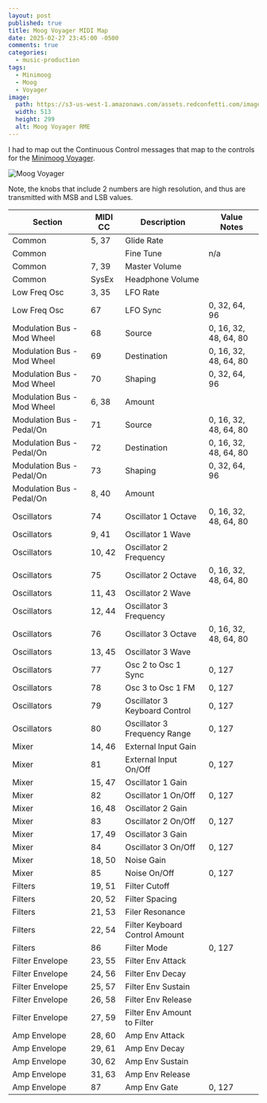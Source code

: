 ```yaml
---
layout: post
published: true
title: Moog Voyager MIDI Map
date: 2025-02-27 23:45:00 -0500
comments: true
categories:
  - music-production
tags:
  - Minimoog
  - Moog
  - Voyager
image: 
  path: https://s3-us-west-1.amazonaws.com/assets.redconfetti.com/images/posts/2025-02-27-moog-voyager-midi-map/moog-minimoog-voyager.jpg
  width: 513
  height: 299
  alt: Moog Voyager RME
---
```


I had to map out the Continuous Control messages that map to the controls for
the [Minimoog Voyager][].

![Moog Voyager]({{site.assets.url_prefix}}/images/posts/2025-02-27-moog-voyager-midi-map/moog-minimoog-voyager.jpg "Moog Voyager")

[Minimoog Voyager]: https://www.moogmusic.com/synthesizers?type=73

Note, the knobs that include 2 numbers are high resolution, and thus are
transmitted with MSB and LSB values.

| Section                    | MIDI CC | Description                       | Value Notes                      |
| -------------------------- | ------- | --------------------------------- | -------------------------------- |
| Common                     | 5, 37   | Glide Rate                        |                                  |
| Common                     |         | Fine Tune                         | n/a                              |
| Common                     | 7, 39   | Master Volume                     |                                  |
| Common                     | SysEx   | Headphone Volume                  |                                  |
| Low Freq Osc               | 3, 35   | LFO Rate                          |                                  |
| Low Freq Osc               | 67      | LFO Sync                          | 0, 32, 64, 96                    |
| Modulation Bus - Mod Wheel | 68      | Source                            | 0, 16, 32, 48, 64, 80            |
| Modulation Bus - Mod Wheel | 69      | Destination                       | 0, 16, 32, 48, 64, 80            |
| Modulation Bus - Mod Wheel | 70      | Shaping                           | 0, 32, 64, 96                    |
| Modulation Bus - Mod Wheel | 6, 38   | Amount                            |                                  |
| Modulation Bus - Pedal/On  | 71      | Source                            | 0, 16, 32, 48, 64, 80            |
| Modulation Bus - Pedal/On  | 72      | Destination                       | 0, 16, 32, 48, 64, 80            |
| Modulation Bus - Pedal/On  | 73      | Shaping                           | 0, 32, 64, 96                    |
| Modulation Bus - Pedal/On  | 8, 40   | Amount                            |                                  |
| Oscillators                | 74      | Oscillator 1 Octave               | 0, 16, 32, 48, 64, 80            |
| Oscillators                | 9, 41   | Oscillator 1 Wave                 |                                  |
| Oscillators                | 10, 42  | Oscillator 2 Frequency            |                                  |
| Oscillators                | 75      | Oscillator 2 Octave               | 0, 16, 32, 48, 64, 80            |
| Oscillators                | 11, 43  | Oscillator 2 Wave                 |                                  |
| Oscillators                | 12, 44  | Oscillator 3 Frequency            |                                  |
| Oscillators                | 76      | Oscillator 3 Octave               | 0, 16, 32, 48, 64, 80            |
| Oscillators                | 13, 45  | Oscillator 3 Wave                 |                                  |
| Oscillators                | 77      | Osc 2 to Osc 1 Sync               | 0, 127                           |
| Oscillators                | 78      | Osc 3 to Osc 1 FM                 | 0, 127                           |
| Oscillators                | 79      | Oscillator 3 Keyboard Control     | 0, 127                           |
| Oscillators                | 80      | Oscillator 3 Frequency Range      | 0, 127                           |
| Mixer                      | 14, 46  | External Input Gain               |                                  |
| Mixer                      | 81      | External Input On/Off             | 0, 127                           |
| Mixer                      | 15, 47  | Oscillator 1 Gain                 |                                  |
| Mixer                      | 82      | Oscillator 1 On/Off               | 0, 127                           |
| Mixer                      | 16, 48  | Oscillator 2 Gain                 |                                  |
| Mixer                      | 83      | Oscillator 2 On/Off               | 0, 127                           |
| Mixer                      | 17, 49  | Oscillator 3 Gain                 |                                  |
| Mixer                      | 84      | Oscillator 3 On/Off               | 0, 127                           |
| Mixer                      | 18, 50  | Noise Gain                        |                                  |
| Mixer                      | 85      | Noise On/Off                      | 0, 127                           |
| Filters                    | 19, 51  | Filter Cutoff                     |                                  |
| Filters                    | 20, 52  | Filter Spacing                    |                                  |
| Filters                    | 21, 53  | Filer Resonance                   |                                  |
| Filters                    | 22, 54  | Filter Keyboard Control Amount    |                                  |
| Filters                    | 86      | Filter Mode                       | 0, 127                           |
| Filter Envelope            | 23, 55  | Filter Env Attack                 |                                  |
| Filter Envelope            | 24, 56  | Filter Env Decay                  |                                  |
| Filter Envelope            | 25, 57  | Filter Env Sustain                |                                  |
| Filter Envelope            | 26, 58  | Filter Env Release                |                                  |
| Filter Envelope            | 27, 59  | Filter Env Amount to Filter       |                                  |
| Amp Envelope               | 28, 60  | Amp Env Attack                    |                                  |
| Amp Envelope               | 29, 61  | Amp Env Decay                     |                                  |
| Amp Envelope               | 30, 62  | Amp Env Sustain                   |                                  |
| Amp Envelope               | 31, 63  | Amp Env Release                   |                                  |
| Amp Envelope               | 87      | Amp Env Gate                      | 0, 127                           |
